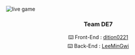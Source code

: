 ![live game](https://github.com/YDMiniProject/.github/assets/129196812/d8f3cd10-ac0c-47cb-9d59-1489178e3d8b)

<div align="center">

### Team DE7

⌨️ Front-End : <a href="https://github.com/dition0221" target="_blank">dition0221</a>  
⌨️ Back-End : <a href="https://github.com/LeeMinGwi" target="_blank">LeeMinGwi</a>

</div>
